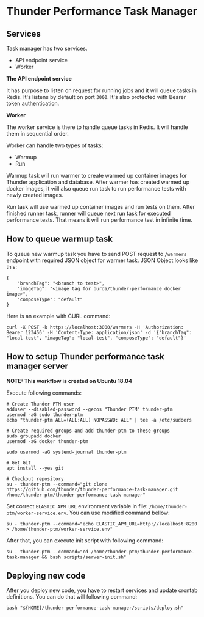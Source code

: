 # Thunder Performance Task Manager

## Services

Task manager has two services.

- API endpoint service
- Worker

**The API endpoint service**

It has purpose to listen on request for running jobs and it will queue tasks in Redis. It's listens by default on port `3000`. It's also protected with Bearer token authentication.

**Worker**

The worker service is there to handle queue tasks in Redis. It will handle them in sequential order.

Worker can handle two types of tasks:

- Warmup
- Run

Warmup task will run warmer to create warmed up container images for Thunder application and database. After warmer has created warmed up docker images, it will also queue run task to run performance tests with newly created images.

Run task will use warmed up container images and run tests on them. After finished runner task, runner will queue next run task for executed performance tests. That means it will run performance test in infinite time.

## How to queue warmup task

To queue new warmup task you have to send POST request to `/warmers` endpoint with required JSON object for warmer task. JSON Object looks like this:

```
{
	"branchTag": "<branch to test>",
	"imageTag": "<image tag for burda/thunder-performance docker image>",
	"composeType": "default"
}
```

Here is an example with CURL command:

```
curl -X POST -k https://localhost:3000/warmers -H 'Authorization: Bearer 123456' -H 'Content-Type: application/json' -d '{"branchTag": "local-test", "imageTag": "local-test", "composeType": "default"}'
```

## How to setup Thunder performance task manager server

**NOTE: This workflow is created on Ubuntu 18.04**

Execute following commands:

```
# Create Thunder PTM user
adduser --disabled-password --gecos "Thunder PTM" thunder-ptm
usermod -aG sudo thunder-ptm
echo "thunder-ptm ALL=(ALL:ALL) NOPASSWD: ALL" | tee -a /etc/sudoers

# Create required groups and add thunder-ptm to these groups
sudo groupadd docker
usermod -aG docker thunder-ptm

sudo usermod -aG systemd-journal thunder-ptm

# Get Git
apt install --yes git

# Checkout repository
su - thunder-ptm --command="git clone https://github.com/thunder/thunder-performance-task-manager.git /home/thunder-ptm/thunder-performance-task-manager"
```

Set correct `ELASTIC_APM_URL` environment variable in file: `/home/thunder-ptm/worker-service.env`. You can use modified command bellow:

```
su - thunder-ptm --command="echo ELASTIC_APM_URL=http://localhost:8200 > /home/thunder-ptm/worker-service.env"
```

After that, you can execute init script with following command:

```
su - thunder-ptm --command="cd /home/thunder-ptm/thunder-performance-task-manager && bash scripts/server-init.sh"
```

## Deploying new code

After you deploy new code, you have to restart services and update crontab definitions. You can do that will following command:

```
bash "${HOME}/thunder-performance-task-manager/scripts/deploy.sh"
```

